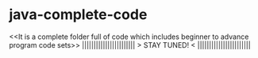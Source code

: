 # java-complete-code
&lt;&lt;It is a complete folder full of code which includes beginner to advance program code sets>>
||||||||||||||||||||||| > STAY TUNED! < |||||||||||||||||||||||
